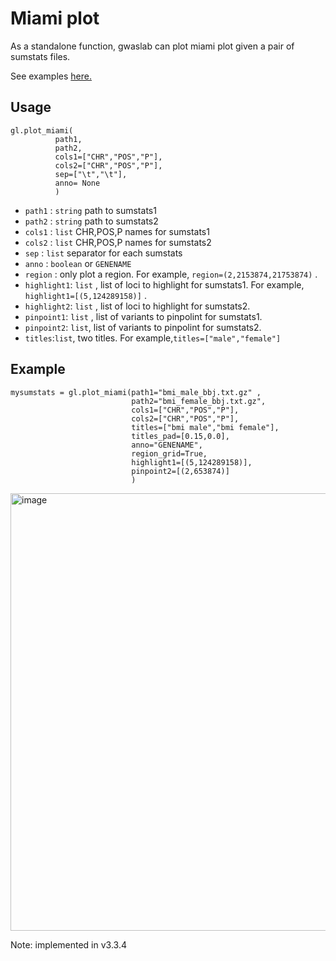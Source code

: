 # Miami plot

As a standalone function, gwaslab can plot miami plot given a pair of sumstats files.

See examples [here.](https://cloufield.github.io/gwaslab/visualization_miami/)

## Usage

```
gl.plot_miami( 
          path1,
          path2,
          cols1=["CHR","POS","P"],
          cols2=["CHR","POS","P"],
          sep=["\t","\t"],
          anno= None
          )
```

- `path1` : `string` path to sumstats1
- `path2` : `string` path to sumstats2
- `cols1` : `list` CHR,POS,P names for sumstats1
- `cols2` : `list` CHR,POS,P names for sumstats2
- `sep`   : `list` separator for each sumstats
- `anno`  : `boolean` or `GENENAME`
- `region` : only plot a region. For example, `region=(2,2153874,21753874)` .
- `highlight1`: `list` , list of loci to highlight for sumstats1. For example, `highlight1=[(5,124289158)]` .
- `highlight2`: `list` , list of loci to highlight for sumstats2. 
- `pinpoint1`: `list` , list of variants to pinpolint for sumstats1.
- `pinpoint2`: `list`,  list of variants to pinpolint for sumstats2.
- `titles`:`list`, two titles. For example,`titles=["male","female"]`

## Example

```
mysumstats = gl.plot_miami(path1="bmi_male_bbj.txt.gz" ,
                           path2="bmi_female_bbj.txt.gz",
                           cols1=["CHR","POS","P"],
                           cols2=["CHR","POS","P"],
                           titles=["bmi male","bmi female"],
                           titles_pad=[0.15,0.0],
                           anno="GENENAME",
                           region_grid=True,
                           highlight1=[(5,124289158)],
                           pinpoint2=[(2,653874)]
                           )
```

<img width="700" alt="image" src="https://user-images.githubusercontent.com/40289485/197526569-7850041d-e247-4f69-8505-ef7750a6d4de.png">

Note: implemented in v3.3.4
